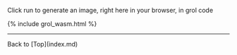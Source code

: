 Click run to generate an image, right here in your browser, in grol code

{% include grol_wasm.html %}
<script>
document.getElementById('input').value = `func ycbcr(angle) {
	angle = PI * angle / 180.
	[190, 128 + 120*sin(angle), 128 + 120*cos(angle)]
}
func butterfly(xsize, ysize) {
	imgName := "canvas"
	canvas := image.new(imgName, xsize, ysize)
	div := 6
	now := time()
	t := 0
	for t < 12*PI {
		x := sin(t) * (pow(E, cos(t)) - 2*cos(4*t) - pow(sin(t/12), 5))
		y := cos(t) * (pow(E, cos(t)) - 2*cos(4*t) - pow(sin(t/12), 5))
		angle := int(t*180./PI) % 360
		color = ycbcr(angle)
		image.set_ycbcr(canvas, int(xsize/2+(xsize/div)*x+0.5), int(ysize/2.5+(ysize/div)*y+0.5), color)
		t = t + 0.001
	}
    print("data:image/png;base64,")
    print(base64(image.png(canvas)))
}
butterfly(400,300)`
resizeTextarea(document.getElementById('input'))
</script>
<hr>
Back to [Top](index.md)
